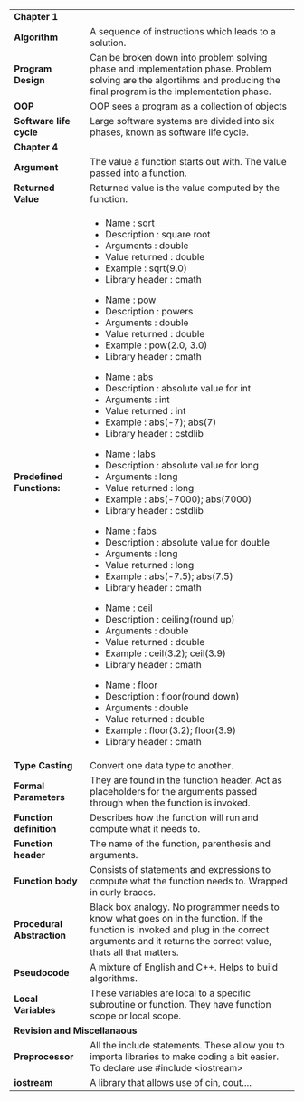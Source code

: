 <table>
	<tr>
		<td colspan="3"><b>Chapter 1</b></td>
	</tr>
	<tr>
		<td><b>Algorithm</b></td>
		<td colspan="2">A sequence of instructions which leads to a solution.</td>
	</tr>
	<tr>
		<td><b>Program Design</b></td>
		<td colspan="2">Can be broken down into problem solving phase and implementation phase. Problem solving are the algortihms and producing the final program is the implementation phase.</td>
	</tr>
	<tr>
		<td><b>OOP</b></td>
		<td colspan="2">OOP sees a program as a collection of objects</td>
	</tr>
	<tr>
		<td><b>Software life cycle</b></td>
		<td colspan="2">Large software systems are divided into six phases, known as software life cycle.</td>
	</tr>
	<tr>
		<td colspan="3"><b>Chapter 4</b></td>
	</tr>
	<tr>
		<td><b>Argument</b></td>
		<td colspan="2">The value a function starts out with. The value passed into a function.</td>
	</tr>
	<tr>
		<td><b>Returned Value</b></td>
		<td colspan="2">Returned value is the value computed by the function.</td>
	</tr>
	<tr>
		<td><b>Predefined Functions:</b></td>
		<td colspan="2">
			<ul>
				<li>Name 			: sqrt</li>
				<li>Description		: square root</li>
				<li>Arguments		: double</li>
				<li>Value returned	: double</li>
				<li>Example 		: sqrt(9.0)</li>
				<li>Library header 	: cmath</li>
			</ul>
			<ul>
				<li>Name 			: pow</li>
				<li>Description		: powers</li>
				<li>Arguments		: double</li>
				<li>Value returned	: double</li>
				<li>Example 		: pow(2.0, 3.0)</li>
				<li>Library header 	: cmath</li>
			</ul>
			<ul>
				<li>Name 			: abs</li>
				<li>Description		: absolute value for int</li>
				<li>Arguments		: int</li>
				<li>Value returned	: int</li>
				<li>Example 		: abs(-7); abs(7)</li>
				<li>Library header 	: cstdlib</li>
			</ul>
			<ul>
				<li>Name 			: labs</li>
				<li>Description		: absolute value for long</li>
				<li>Arguments		: long</li>
				<li>Value returned	: long</li>
				<li>Example 		: abs(-7000); abs(7000)</li>
				<li>Library header 	: cstdlib</li>
			</ul>
			<ul>
				<li>Name 			: fabs</li>
				<li>Description		: absolute value for double</li>
				<li>Arguments		: long</li>
				<li>Value returned	: long</li>
				<li>Example 		: abs(-7.5); abs(7.5)</li>
				<li>Library header 	: cmath</li>
			</ul>
			<ul>
				<li>Name 			: ceil</li>
				<li>Description		: ceiling(round up)</li>
				<li>Arguments		: double</li>
				<li>Value returned	: double</li>
				<li>Example 		: ceil(3.2); ceil(3.9)</li>
				<li>Library header 	: cmath</li>
			</ul>
			<ul>
				<li>Name 			: floor</li>
				<li>Description		: floor(round down)</li>
				<li>Arguments		: double</li>
				<li>Value returned	: double</li>
				<li>Example 		: floor(3.2); floor(3.9)</li>
				<li>Library header 	: cmath</li>
			</ul>
		</td>
	</tr>
	<tr>
		<td><b>Type Casting</b></td>
		<td colspan="2">Convert one data type to another.</td>
	</tr>
	<tr>
		<td><b>Formal Parameters</b></td>
		<td colspan="2">They are found in the function header. Act as placeholders for the arguments passed through when the function is invoked.</td>
	</tr>
	<tr>
		<td><b>Function definition</b></td>
		<td colspan="2">Describes how the function will run and compute what it needs to.</td>
	</tr>
	<tr>
		<td><b>Function header</b></td>
		<td colspan="2">The name of the function, parenthesis and arguments.</td>
	</tr>
	<tr>
		<td><b>Function body</b></td>
		<td colspan="2">Consists of statements and expressions to compute what the function needs to. Wrapped in curly braces.</td>
	</tr>
	<tr>
		<td><b>Procedural Abstraction</b></td>
		<td colspan="2">Black box analogy. No programmer needs to know what goes on in the function. If the function is invoked and plug in the correct arguments and it returns the correct value, thats all that matters.</td>
	</tr>
	<tr>
		<td><b>Pseudocode</b></td>
		<td colspan="2">A mixture of English and C++. Helps to build algorithms.</td>
	</tr>
	<tr>
		<td><b>Local Variables</b></td>
		<td colspan="2">These variables are local to a specific subroutine or function. They have function scope or local scope.</td>
	</tr>
	<tr>
		<td colspan="3"><b>Revision and Miscellanaous</b></td>
	</tr>
	<tr>
		<td><b>Preprocessor</b></td>
		<td colspan="2">All the include statements. These allow you to importa libraries to make coding a bit easier. 
		To declare use #include &lt;iostream&gt; </td>
	</tr>
	<tr>
		<td><b>iostream</b></td>
		<td colspan="2">A library that allows use of cin, cout....</td>
	</tr>
</table>